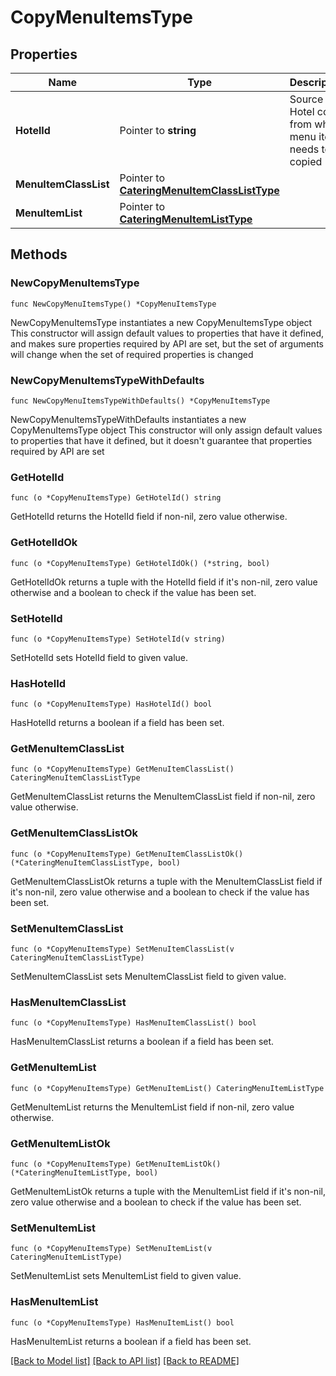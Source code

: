# CopyMenuItemsType

## Properties

Name | Type | Description | Notes
------------ | ------------- | ------------- | -------------
**HotelId** | Pointer to **string** | Source Hotel code from where menu items needs to be copied | [optional] 
**MenuItemClassList** | Pointer to [**CateringMenuItemClassListType**](CateringMenuItemClassListType.md) |  | [optional] 
**MenuItemList** | Pointer to [**CateringMenuItemListType**](CateringMenuItemListType.md) |  | [optional] 

## Methods

### NewCopyMenuItemsType

`func NewCopyMenuItemsType() *CopyMenuItemsType`

NewCopyMenuItemsType instantiates a new CopyMenuItemsType object
This constructor will assign default values to properties that have it defined,
and makes sure properties required by API are set, but the set of arguments
will change when the set of required properties is changed

### NewCopyMenuItemsTypeWithDefaults

`func NewCopyMenuItemsTypeWithDefaults() *CopyMenuItemsType`

NewCopyMenuItemsTypeWithDefaults instantiates a new CopyMenuItemsType object
This constructor will only assign default values to properties that have it defined,
but it doesn't guarantee that properties required by API are set

### GetHotelId

`func (o *CopyMenuItemsType) GetHotelId() string`

GetHotelId returns the HotelId field if non-nil, zero value otherwise.

### GetHotelIdOk

`func (o *CopyMenuItemsType) GetHotelIdOk() (*string, bool)`

GetHotelIdOk returns a tuple with the HotelId field if it's non-nil, zero value otherwise
and a boolean to check if the value has been set.

### SetHotelId

`func (o *CopyMenuItemsType) SetHotelId(v string)`

SetHotelId sets HotelId field to given value.

### HasHotelId

`func (o *CopyMenuItemsType) HasHotelId() bool`

HasHotelId returns a boolean if a field has been set.

### GetMenuItemClassList

`func (o *CopyMenuItemsType) GetMenuItemClassList() CateringMenuItemClassListType`

GetMenuItemClassList returns the MenuItemClassList field if non-nil, zero value otherwise.

### GetMenuItemClassListOk

`func (o *CopyMenuItemsType) GetMenuItemClassListOk() (*CateringMenuItemClassListType, bool)`

GetMenuItemClassListOk returns a tuple with the MenuItemClassList field if it's non-nil, zero value otherwise
and a boolean to check if the value has been set.

### SetMenuItemClassList

`func (o *CopyMenuItemsType) SetMenuItemClassList(v CateringMenuItemClassListType)`

SetMenuItemClassList sets MenuItemClassList field to given value.

### HasMenuItemClassList

`func (o *CopyMenuItemsType) HasMenuItemClassList() bool`

HasMenuItemClassList returns a boolean if a field has been set.

### GetMenuItemList

`func (o *CopyMenuItemsType) GetMenuItemList() CateringMenuItemListType`

GetMenuItemList returns the MenuItemList field if non-nil, zero value otherwise.

### GetMenuItemListOk

`func (o *CopyMenuItemsType) GetMenuItemListOk() (*CateringMenuItemListType, bool)`

GetMenuItemListOk returns a tuple with the MenuItemList field if it's non-nil, zero value otherwise
and a boolean to check if the value has been set.

### SetMenuItemList

`func (o *CopyMenuItemsType) SetMenuItemList(v CateringMenuItemListType)`

SetMenuItemList sets MenuItemList field to given value.

### HasMenuItemList

`func (o *CopyMenuItemsType) HasMenuItemList() bool`

HasMenuItemList returns a boolean if a field has been set.


[[Back to Model list]](../README.md#documentation-for-models) [[Back to API list]](../README.md#documentation-for-api-endpoints) [[Back to README]](../README.md)


